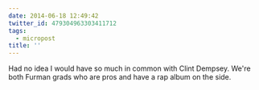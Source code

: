 ```yaml
---
date: 2014-06-18 12:49:42
twitter_id: 479304963303411712
tags:
  - micropost
title: ''
---
```


Had no idea I would have so much in common with Clint Dempsey. We're both Furman grads who are pros and have a rap album on the side.
